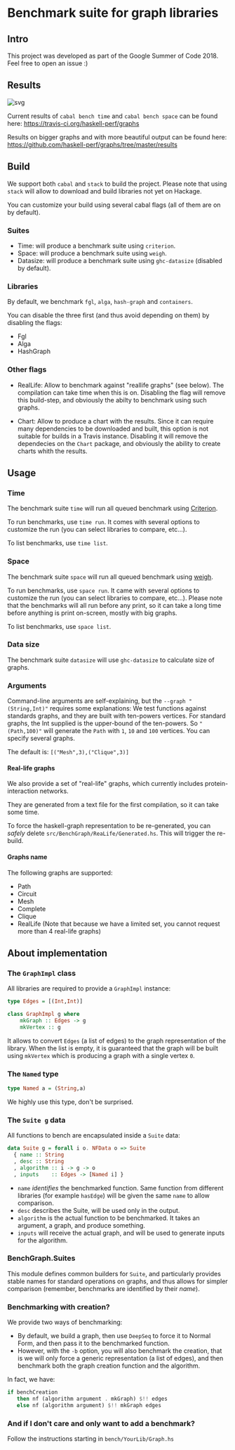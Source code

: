# Benchmark suite for graph libraries

## Intro
This project was developed as part of the Google Summer of Code 2018.
Feel free to open an issue :)

## Results

![svg](https://raw.githubusercontent.com/haskell-perf/graphs/newStack/results/TIME.svg?sanitize=true)

Current results of `cabal bench time` and `cabal bench space` can be found here: <https://travis-ci.org/haskell-perf/graphs>

Results on bigger graphs and with more beautiful output can be found here: <https://github.com/haskell-perf/graphs/tree/master/results>

## Build

We support both `cabal` and `stack` to build the project. Please note that using `stack` will allow to download and build libraries not yet on Hackage.

You can customize your build using several cabal flags (all of them are on by default).

### Suites

* Time: will produce a benchmark suite using `criterion`.
* Space: will produce a benchmark suite using `weigh`.
* Datasize: will produce a benchmark suite using `ghc-datasize` (disabled by default).

### Libraries

By default, we benchmark `fgl`, `alga`, `hash-graph` and `containers`.

You can disable the three first (and thus avoid depending on them) by disabling the flags:

* Fgl
* Alga
* HashGraph

### Other flags

* RealLife: Allow to benchmark against "reallife graphs" (see below). The compilation can take time when this is on. Disabling the flag will remove this build-step, and obviously the abilty to benchmark using such graphs.

* Chart: Allow to produce a chart with the results. Since it can require many dependencies to be downloaded and built, this option is not suitable for builds in a Travis instance. Disabling it will remove the dependecies on the `Chart` package, and obviously the ability to create charts whith the results.

## Usage

### Time
The benchmark suite `time` will run all queued benchmark using [Criterion](https://hackage.haskell.org/package/criterion).

To run benchmarks, use `time run`. It comes with several options to customize the run (you can select libraries to compare, etc...).

To list benchmarks, use `time list`.

### Space

The benchmark suite `space` will run all queued benchmark using [weigh](https://hackage.haskell.org/package/weigh).

To run benchmarks, use `space run`. It came with several options to customize the run (you can select libraries to compare, etc...).
Please note that the benchmarks will all run before any print, so it can take a long time before anything is print on-screen, mostly with big graphs.

To list benchmarks, use `space list`.

### Data size
The benchmark suite `datasize` will use `ghc-datasize` to calculate size of graphs.

### Arguments

Command-line arguments are self-explaining, but the `--graph "(String,Int)"` requires some explanations:
We test functions against standards graphs, and they are built with ten-powers vertices. For standard graphs, the Int supplied is the upper-bound of the ten-powers. So `"(Path,100)"` will generate the `Path` with `1`, `10` and `100` vertices. You can specify several graphs.

The default is: `[("Mesh",3),("Clique",3)]`

#### Real-life graphs

We also provide a set of "real-life" graphs, which currently includes protein-interaction networks.

They are generated from a text file for the first compilation, so it can take some time.

To force the haskell-graph representation to be re-generated, you can _safely_ delete `src/BenchGraph/ReaLife/Generated.hs`. This will trigger the re-build.

#### Graphs name

The following graphs are supported:

* Path
* Circuit
* Mesh
* Complete
* Clique
* RealLife (Note that because we have a limited set, you cannot request more than 4 real-life graphs)


## About implementation

### The `GraphImpl` class

All libraries are required to provide a `GraphImpl` instance:
```Haskell
type Edges = [(Int,Int)]

class GraphImpl g where
    mkGraph :: Edges -> g
    mkVertex :: g
```

It allows to convert `Edges` (a list of edges) to the graph representation of the library.
When the list is empty, it is guaranteed that the graph will be built using `mkVertex` which is producing a graph with a single vertex `0`.

### The `Named` type 

```Haskell
type Named a = (String,a)
```
We highly use this type, don't be surprised.

### The `Suite g` data

All functions to bench are encapsulated inside a `Suite` data:
```Haskell
data Suite g = forall i o. NFData o => Suite
  { name :: String
  , desc :: String
  , algorithm :: i -> g -> o
  , inputs    :: Edges -> [Named i] }

```

* `name` _identifies_ the benchmarked function. Same function from different libraries (for example `hasEdge`) will be given the same `name` to allow comparison.
* `desc` describes the Suite, will be used only in the output.
* `algorithm` is the actual function to be benchmarked. It takes an argument, a graph, and produce something.
* `inputs` will receive the actual graph, and will be used to generate inputs for the algorithm.

### BenchGraph.Suites

This module defines common builders for `Suite`, and particularly provides stable names for standard operations on graphs, and thus allows for simpler comparison (remember, benchmarks are identified by their _name_).


### Benchmarking with creation?

We provide two ways of benchmarking:

* By default, we build a graph, then use `DeepSeq` to force it to Normal Form, and then pass it to the benchmarked function.
* However, with the `-b` option, you will also benchmark the creation, that is we will only force a generic representation (a list of edges), and then benchmark both the graph creation function and the algorithm.

In fact, we have:

```Haskell
if benchCreation
   then nf (algorithm argument . mkGraph) $!! edges
   else nf (algorithm argument) $!! mkGraph edges
```

### And if I don't care and only want to add a benchmark?

Follow the instructions starting in `bench/YourLib/Graph.hs`
